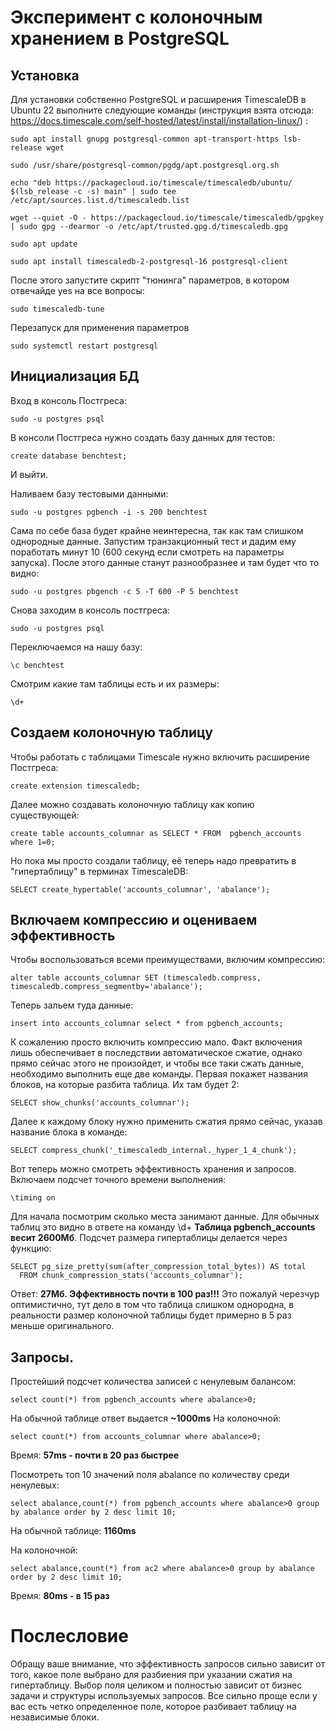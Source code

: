 # Эксперимент с колоночным хранением в PostgreSQL

## Установка
Для установки собственно PostgreSQL и расширения TimescaleDB в Ubuntu 22 выполните следующие команды (инструкция взята отсюда: https://docs.timescale.com/self-hosted/latest/install/installation-linux/) :
```
sudo apt install gnupg postgresql-common apt-transport-https lsb-release wget

sudo /usr/share/postgresql-common/pgdg/apt.postgresql.org.sh

echo "deb https://packagecloud.io/timescale/timescaledb/ubuntu/ $(lsb_release -c -s) main" | sudo tee /etc/apt/sources.list.d/timescaledb.list

wget --quiet -O - https://packagecloud.io/timescale/timescaledb/gpgkey | sudo gpg --dearmor -o /etc/apt/trusted.gpg.d/timescaledb.gpg

sudo apt update

sudo apt install timescaledb-2-postgresql-16 postgresql-client
```
После этого запустите скрипт "тюнинга" параметров, в котором отвечайде yes на все вопросы:
```
sudo timescaledb-tune
```
Перезапуск для применения параметров
```
sudo systemctl restart postgresql
```

## Инициализация БД
Вход в консоль Постгреса:
```
sudo -u postgres psql
```
В консоли Постгреса нужно создать базу данных для тестов:
```
create database benchtest;
```
И выйти.

Наливаем базу тестовыми данными:
```
sudo -u postgres pgbench -i -s 200 benchtest
```
Сама по себе база будет крайне неинтересна, так как там слишком однородные данные. Запустим транзакционный тест и дадим ему поработать минут 10 (600 секунд если смотреть на параметры запуска). После этого данные станут разнообразнее и там будет что то видно:
```
sudo -u postgres pbgench -c 5 -T 600 -P 5 benchtest
```
Снова заходим в консоль постгреса:
```
sudo -u postgres psql
```
Переключаемся на нашу базу:
```
\c benchtest
```
Смотрим какие там таблицы есть и их размеры:
```
\d+
```

## Создаем колоночную таблицу
Чтобы работать с таблицами Timescale нужно включить расширение Постгреса:
```
create extension timescaledb;
```
Далее можно создавать колоночную таблицу как копию существующей:
```
create table accounts_columnar as SELECT * FROM  pgbench_accounts where 1=0;
```
Но пока мы просто создали таблицу, её теперь надо превратить в "гипертаблицу" в терминах TimescaleDB:
```
SELECT create_hypertable('accounts_columnar', 'abalance');
```
## Включаем компрессию и оцениваем эффективность
Чтобы воспользоваться всеми преимуществами, включим компрессию:
```
alter table accounts_columnar SET (timescaledb.compress, timescaledb.compress_segmentby='abalance');
```
Теперь зальем туда данные:
```
insert into accounts_columnar select * from pgbench_accounts;
```
К сожалению просто включить компрессию мало. Факт включения лишь обеспечивает в последствии автоматическое сжатие, однако прямо сейчас этого не произойдет, и чтобы все таки сжать данные, необходимо выполнить еще две команды. Первая покажет названия блоков, на которые разбита таблица. Их там будет 2:
```
SELECT show_chunks('accounts_columnar');
```
Далее к каждому блоку нужно применить сжатия прямо сейчас, указав название блока в команде:
```
SELECT compress_chunk('_timescaledb_internal._hyper_1_4_chunk');
```
Вот теперь можно смотреть эффективность хранения и запросов.
Включаем подсчет точного времени выполнения:
```
\timing on 
```
Для начала посмотрим сколько места занимают данные. Для обычных таблиц это видно в ответе на команду \d+
**Таблица pgbench_accounts весит 2600Мб**. 
Подсчет размера гипертаблицы делается через функцию:
```
SELECT pg_size_pretty(sum(after_compression_total_bytes)) AS total
  FROM chunk_compression_stats('acсounts_columnar');
```
Ответ: **27Мб. Эффективность почти в 100 раз!!!**
Это пожалуй черезчур оптимистично, тут дело в том что таблица слишком однородна, в реальности размер колоночной таблицы будет примерно в 5 раз меньше оригинального.

## Запросы. 
Простейший подсчет количества записей с ненулевым балансом:
```
select count(*) from pgbench_accounts where abalance>0;
```
На обычной таблице ответ выдается **~1000ms**
На колоночной:
```
select count(*) from accounts_columnar where abalance>0;
```
Время: **57ms - почти в 20 раз быстрее** 

Посмотреть топ 10 значений поля abalance по количеству среди ненулевых:
```
select abalance,count(*) from pgbench_accounts where abalance>0 group by abalance order by 2 desc limit 10;
```
На обычной таблице: **1160ms**

На колоночной:
```
select abalance,count(*) from ac2 where abalance>0 group by abalance order by 2 desc limit 10;
```

Время: **80ms - в 15 раз**
	
# Послесловие
Обращу ваше внимание, что эффективность запросов сильно зависит от того, какое поле выбрано для разбиения при указании сжатия на гипертаблицу. Выбор поля целиком и полностью зависит от бизнес задачи и структуры используемых запросов. Все сильно проще если у вас есть четко определенное поле, которое разбивает таблицу на независимые блоки. 
